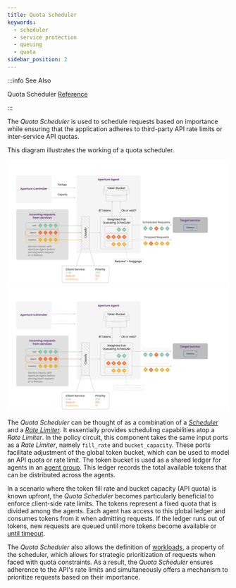 ```yaml
---
title: Quota Scheduler
keywords:
  - scheduler
  - service protection
  - queuing
  - quota
sidebar_position: 2
---
```


:::info See Also

Quota Scheduler [Reference](/reference/configuration/spec.md#quota-scheduler)

:::

The _Quota Scheduler_ is used to schedule requests based on importance while
ensuring that the application adheres to third-party API rate limits or
inter-service API quotas.

This diagram illustrates the working of a quota scheduler.

![Scheduler](./assets/img/quota-scheduler-light.svg#gh-light-mode-only)
![Scheduler](./assets/img/quota-scheduler-dark.svg#gh-dark-mode-only)

The _Quota Scheduler_ can be thought of as a combination of a
[_Scheduler_](./scheduler.md) and a [_Rate Limiter_](../rate-limiter.md). It
essentially provides scheduling capabilities atop a _Rate Limiter_. In the
policy circuit, this component takes the same input ports as a _Rate Limiter_,
namely `fill_rate` and `bucket_capacity`. These ports facilitate adjustment of
the global token bucket, which can be used to model an API quota or rate limit.
The token bucket is used as a shared ledger for agents in an
[agent group](../agent-group.md). This ledger records the total available tokens
that can be distributed across the agents.

In a scenario where the token fill rate and bucket capacity (API quota) is known
upfront, the _Quota Scheduler_ becomes particularly beneficial to enforce
client-side rate limits. The tokens represent a fixed quota that is divided
among the agents. Each agent has access to this global ledger and consumes
tokens from it when admitting requests. If the ledger runs out of tokens, new
requests are queued until more tokens become available or
[until timeout](./scheduler.md#queue-timeout).

The _Quota Scheduler_ also allows the definition of
[workloads](./scheduler.md#workload), a property of the scheduler, which allows
for strategic prioritization of requests when faced with quota constraints. As a
result, the _Quota Scheduler_ ensures adherence to the API's rate limits and
simultaneously offers a mechanism to prioritize requests based on their
importance.
